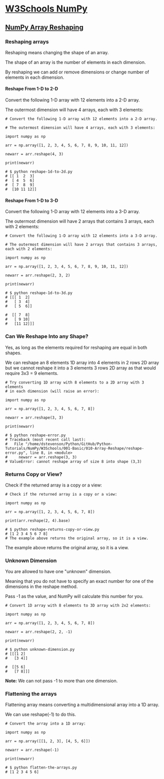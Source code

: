 # [W3Schools NumPy](https://www.w3schools.com/python/numpy/default.asp)

## [NumPy Array Reshaping](https://www.w3schools.com/python/numpy/numpy_array_reshape.asp)

### Reshaping arrays

Reshaping means changing the shape of an array.

The shape of an array is the number of elements in each dimension.

By reshaping we can add or remove dimensions or change number of elements in each dimension.

#### Reshape From 1-D to 2-D

Convert the following 1-D array with 12 elements into a 2-D array.

The outermost dimension will have 4 arrays, each with 3 elements:

```
# Convert the following 1-D array with 12 elements into a 2-D array.

# The outermost dimension will have 4 arrays, each with 3 elements:

import numpy as np

arr = np.array([1, 2, 3, 4, 5, 6, 7, 8, 9, 10, 11, 12])

newarr = arr.reshape(4, 3)

print(newarr)

# $ python reshape-1d-to-2d.py
# [[ 1  2  3]
#  [ 4  5  6]
#  [ 7  8  9]
#  [10 11 12]]
```

#### Reshape From 1-D to 3-D

Convert the following 1-D array with 12 elements into a 3-D array.

The outermost dimension will have 2 arrays that contains 3 arrays, each with 2 elements:

```
# Convert the following 1-D array with 12 elements into a 3-D array.

# The outermost dimension will have 2 arrays that contains 3 arrays, each with 2 elements:

import numpy as np

arr = np.array([1, 2, 3, 4, 5, 6, 7, 8, 9, 10, 11, 12])

newarr = arr.reshape(2, 3, 2)

print(newarr)

# $ python reshape-1d-to-3d.py
# [[[ 1  2]
#   [ 3  4]
#   [ 5  6]]

#  [[ 7  8]
#   [ 9 10]
#   [11 12]]]
```

### Can We Reshape Into any Shape?

Yes, as long as the elements required for reshaping are equal in both shapes.

We can reshape an 8 elements 1D array into 4 elements in 2 rows 2D array but we cannot reshape it into a 3 elements 3 rows 2D array as that would require 3x3 = 9 elements.

```
# Try converting 1D array with 8 elements to a 2D array with 3 elements
# in each dimension (will raise an error):

import numpy as np

arr = np.array([1, 2, 3, 4, 5, 6, 7, 8])

newarr = arr.reshape(3, 3)

print(newarr)

# $ python reshape-error.py
# Traceback (most recent call last):
#   File "/home/dstevenson/Python/GitHub/Python-Tutorials/NumPy/W3Schools/001-Basic/010-Array-Reshape/reshape-error.py", line 8, in <module>
#     newarr = arr.reshape(3, 3)
# ValueError: cannot reshape array of size 8 into shape (3,3)
```

### Returns Copy or View?

Check if the returned array is a copy or a view:

```
# Check if the returned array is a copy or a view:

import numpy as np

arr = np.array([1, 2, 3, 4, 5, 6, 7, 8])

print(arr.reshape(2, 4).base)

# $ python reshape-returns-copy-or-view.py
# [1 2 3 4 5 6 7 8]
# The example above returns the original array, so it is a view.
```

The example above returns the original array, so it is a view.

### Unknown Dimension

You are allowed to have one "unknown" dimension.

Meaning that you do not have to specify an exact number for one of the dimensions in the reshape method.

Pass -1 as the value, and NumPy will calculate this number for you.

```
# Convert 1D array with 8 elements to 3D array with 2x2 elements:

import numpy as np

arr = np.array([1, 2, 3, 4, 5, 6, 7, 8])

newarr = arr.reshape(2, 2, -1)

print(newarr)

# $ python unknown-dimension.py
# [[[1 2]
#   [3 4]]

#  [[5 6]
#   [7 8]]]
```

**Note:** We can not pass -1 to more than one dimension.

### Flattening the arrays

Flattening array means converting a multidimensional array into a 1D array.

We can use reshape(-1) to do this.

```
# Convert the array into a 1D array:

import numpy as np

arr = np.array([[1, 2, 3], [4, 5, 6]])

newarr = arr.reshape(-1)

print(newarr)

# $ python flatten-the-arrays.py
# [1 2 3 4 5 6]
```